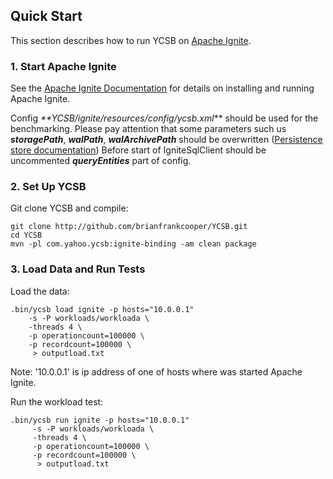 <!--
Copyright (c) 2018 YCSB contributors. All rights reserved.

Licensed under the Apache License, Version 2.0 (the "License"); you
may not use this file except in compliance with the License. You
may obtain a copy of the License at

http://www.apache.org/licenses/LICENSE-2.0

Unless required by applicable law or agreed to in writing, software
distributed under the License is distributed on an "AS IS" BASIS,
WITHOUT WARRANTIES OR CONDITIONS OF ANY KIND, either express or
implied. See the License for the specific language governing
permissions and limitations under the License. See accompanying
LICENSE file.
-->

## Quick Start

This section describes how to run YCSB on [Apache Ignite](https://ignite.apache.org). 

### 1. Start Apache Ignite

See the [Apache Ignite Documentation](https://apacheignite.readme.io/docs/getting-started)
for details on installing and running Apache Ignite.

Config _**YCSB/ignite/resources/config/ycsb.xml_**  should be used for the benchmarking.
Please pay attention that some parameters such us **_storagePath_**, **_walPath_**, **_walArchivePath_** should be 
overwritten ([Persistence store documentation](https://apacheignite.readme.io/docs/distributed-persistent-store))
Before start of IgniteSqlClient should be uncommented **_queryEntities_** part of config.


### 2. Set Up YCSB

Git clone YCSB and compile:

    git clone http://github.com/brianfrankcooper/YCSB.git
    cd YCSB
    mvn -pl com.yahoo.ycsb:ignite-binding -am clean package

### 3. Load Data and Run Tests

Load the data:

    .bin/ycsb load ignite -p hosts="10.0.0.1" 
        -s -P workloads/workloada \
        -threads 4 \
        -p operationcount=100000 \ 
        -p recordcount=100000 \ 
         > outputload.txt 
Note: '10.0.0.1' is ip address of one of hosts where was started Apache Ignite.

Run the workload test:

    .bin/ycsb run ignite -p hosts="10.0.0.1" 
         -s -P workloads/workloada \
         -threads 4 \
         -p operationcount=100000 \ 
         -p recordcount=100000 \ 
          > outputload.txt

